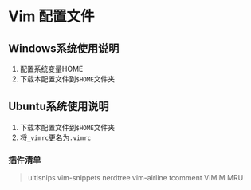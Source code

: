 # Vim 配置文件 
## Windows系统使用说明
1. 配置系统变量HOME
2. 下载本配置文件到`$HOME`文件夹
## Ubuntu系统使用说明
1. 下载本配置文件到`$HOME`文件夹
2. 将`_vimrc`更名为`.vimrc`
### 插件清单
>ultisnips 
>vim-snippets
>nerdtree
>vim-airline
>tcomment
>VIMIM
>MRU
